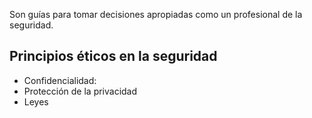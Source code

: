 Son guías para tomar decisiones apropiadas como un profesional de la seguridad. 

## Principios éticos en la seguridad

- Confidencialidad: 
- Protección de la privacidad 
- Leyes

